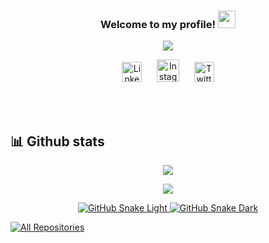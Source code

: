 <h3 align="center">
  Welcome to my profile!
  <img src="https://media.giphy.com/media/hvRJCLFzcasrR4ia7z/giphy.gif" width="28">
</h3>

<!-- Typing SVG by DenverCoder1 - https://github.com/DenverCoder1/readme-typing-svg -->
<p align="center">
  <a href="https://github.com/Hakim-CS"><img src="https://readme-typing-svg.demolab.com?font=Fira+Code&duration=4000&pause=500&random=false&width=435&lines=Hello+there+%F0%9F%91%8B!+I'm+Hakim+%F0%9F%98%8A;exploring+web+development%F0%9F%91%A8%E2%80%8D%F0%9F%92%BB;and+Software+Engineering%F0%9F%A7%91%E2%80%8D%F0%9F%92%BB"></a>
</p>

<!-- Social icons section -->
<p align="center">
  <a href="https://www.linkedin.com/in/abdul-hakim-nazary-578064293/"><img width="32px" title="LinkedIn" src="https://i.imgur.com/Y9lbNqu.png"/></a>&#8287;&#8287;&#8287;&#8287;&#8287;
  <a href="https://www.instagram.com/hakim_.nazari_/"><img width="36px" title="Instagram" src="https://th.bing.com/th/id/R.9fda2c126cd79c3ba074b92df56f5ac3?rik=6TyQh5h7DrVeMg&riu=http%3a%2f%2fmetaphortune.com%2fwp-content%2fuploads%2f2016%2f06%2finstagram.jpg&ehk=25amegjGZbMukH82JNNxMwDrvD1TReKHcm18R7PfLpg%3d&risl=&pid=ImgRaw&r=0"></a>&#8287;&#8287;&#8287;&#8287;&#8287;
  <a href="https://twitter.com/abdulhakim67796"><img width="32px" title="Twitter" src="https://upload.wikimedia.org/wikipedia/commons/6/6f/Logo_of_Twitter.svg"></a>
</p>

<br/>


<br/>



## 📊 Github stats

<!-- GitHub Readme Streak Stats - https://github.com/DenverCoder1/github-readme-streak-stats -->
<p align="center">
  <a href="https://github.com/Hakim-CS"><img align="center" src="http://github-profile-summary-cards.vercel.app/api/cards/profile-details?username=hakim-cs&theme=algolia" /></a>
</p>



<!-- GitHub Profile Trophy -->
<p align="center">
  <a href="https://github.com/Hakim-CS">
    <img src="https://github-profile-trophy.vercel.app/?username=hakim-cs&theme=apprentice">
  </a>
</p>
<!-- Snake Game -->
<p align="center">
  <a href="https://github.com/hakim-cs#gh-light-mode-only" align="center">
    <img alt="GitHub Snake Light" src="https://githubusercontent.zohan.tech/snk.svg?user=Zo-Bro-23&repo=Zo-Bro-23&branch=output&path=github-contribution-grid-snake.svg#gh-light-mode-only" />
  </a>
  <a href="https://github.com/hakim-cs#gh-dark-mode-only" align="center">
    <img alt="GitHub Snake Dark" src="https://githubusercontent.zohan.tech/snk.svg?user=Zo-Bro-23&repo=Zo-Bro-23&branch=output&path=github-contribution-grid-snake-dark.svg#gh-dark-mode-only" />
  </a>
</p>




<p align="left">
  <a href="https://github.com/Hakim-CS?tab=repositories"><img alt="All Repositories" title="All Repositories" src="https://custom-icon-badges.demolab.com/badge/-All%20Repos-2962FF?style=for-the-badge&logoColor=white&logo=repo"/></a>
</p>
